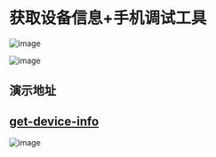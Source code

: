 # 获取设备信息+手机调试工具

![image](http://img.chenzejiang.com/github/get-device-info/1.png)

![image](http://img.chenzejiang.com/github/get-device-info/2.png)

## 演示地址

[get-device-info](http://demo.chenzejiang.com/get-device-info)
---
![image](http://img.chenzejiang.com/github/get-device-info/qrcode.png)


